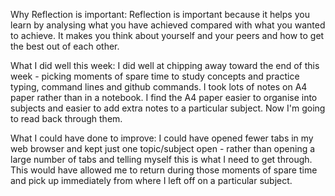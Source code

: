 Why Reflection is important: Reflection is important because it helps you learn by analysing what you have achieved compared with what you wanted to achieve. It makes you think about yourself and your peers and how to get the best out of each other.

What I did well this week: I did well at chipping away toward the end of this week - picking moments of spare time to study concepts and practice typing, command lines and github commands. I took lots of notes on A4 paper rather than in a notebook. I find the A4 paper easier to organise into subjects and easier to add extra notes to a particular subject. Now I'm going to read back through them.

What I could have done to improve: I could have opened fewer tabs in my web browser and kept just one topic/subject open - rather than opening a large number of tabs and telling myself this is what I need to get through. This would have allowed me to return during those moments of spare time and pick up immediately from where I left off on a particular subject. 
